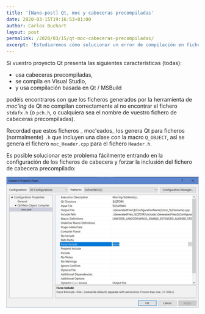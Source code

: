 ```yaml
---
title: '[Nano-post] Qt, moc y cabeceras precompiladas'
date: 2020-03-15T19:16:53+01:00
author: Carlos Buchart
layout: post
permalink: /2020/03/15/qt-moc-cabeceras-precompiladas/
excerpt: 'Estudiaremos cómo solucionar un error de compilación en ficheros moc de Qt.'
---
```

Si vuestro proyecto Qt presenta las siguientes características (todas):

 -  usa cabeceras precompiladas,
 -  se compila en Visual Studio,
 -  y usa compilación basada en Qt / MSBuild

podéis encontraros con que los ficheros generados por la herramienta de _moc'ing_ de Qt no compilan correctamente al no encontrar el fichero `stdafx.h` (o `pch.h`, o cualquiera sea el nombre de vuestro fichero de cabeceras precompiladas).

Recordad que estos ficheros _ moc'eados_ los genera Qt para ficheros (normalmente) `.h` que incluyen una clase con la macro `Q_OBJECT`, así se genera el fichero `moc_Header.cpp` para el fichero `Header.h`.

Es posible solucionar este problema fácilmente entrando en la configuración de los ficheros de cabecera y forzar la inclusión del fichero de cabecera precompilado:

![todo](/assets/images/qt-moc-pch.jpg)